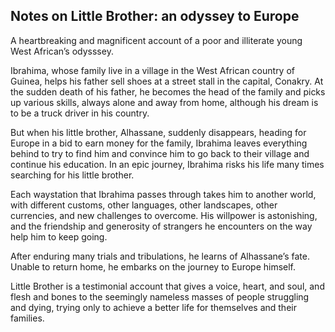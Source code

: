 ## Notes on Little Brother: an odyssey to Europe

A heartbreaking and magnificent account of a poor and illiterate young West African’s odysssey.

Ibrahima, whose family live in a village in the West African country of Guinea, helps his father sell shoes at a street stall in the capital, Conakry. At the sudden death of his father, he becomes the head of the family and picks up various skills, always alone and away from home, although his dream is to be a truck driver in his country.

But when his little brother, Alhassane, suddenly disappears, heading for Europe in a bid to earn money for the family, Ibrahima leaves everything behind to try to find him and convince him to go back to their village and continue his education. In an epic journey, Ibrahima risks his life many times searching for his little brother.

Each waystation that Ibrahima passes through takes him to another world, with different customs, other languages, other landscapes, other currencies, and new challenges to overcome. His willpower is astonishing, and the friendship and generosity of strangers he encounters on the way help him to keep going.

After enduring many trials and tribulations, he learns of Alhassane’s fate. Unable to return home, he embarks on the journey to Europe himself.

Little Brother is a testimonial account that gives a voice, heart, and soul, and flesh and bones to the seemingly nameless masses of people struggling and dying, trying only to achieve a better life for themselves and their families.